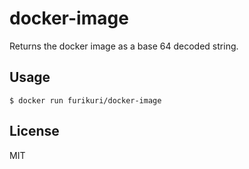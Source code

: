 # docker-image

Returns the docker image as a base 64 decoded string.

## Usage

```
$ docker run furikuri/docker-image
```

## License

MIT